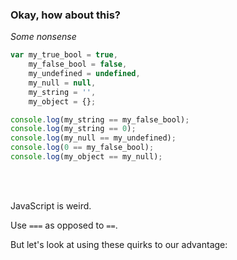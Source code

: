 ### Okay, how about this?

*Some nonsense*

```javascript
var my_true_bool = true,
	my_false_bool = false,
	my_undefined = undefined,
	my_null = null,
	my_string = '',
	my_object = {};

console.log(my_string == my_false_bool);
console.log(my_string == 0);
console.log(my_null == my_undefined);
console.log(0 == my_false_bool);
console.log(my_object == my_null);
```
<br/><br/>

JavaScript is weird.
<br/>

Use `===` as opposed to `==`.  

But let's look at using these quirks to our advantage: